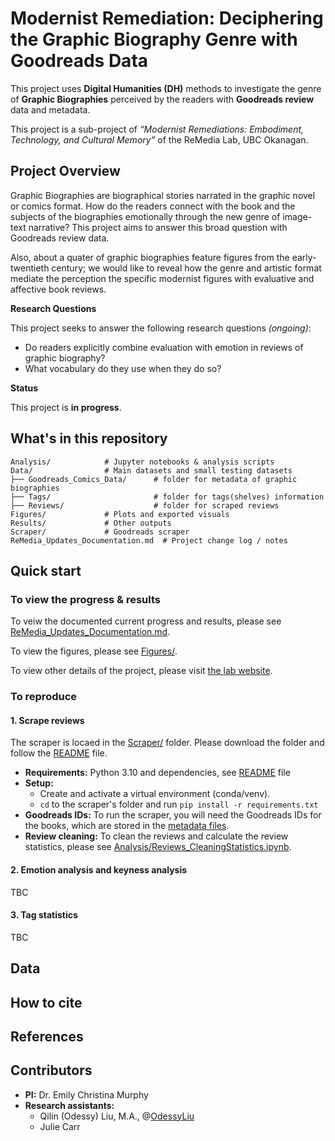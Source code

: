 # Modernist Remediation: Deciphering the Graphic Biography Genre with Goodreads Data
 
This project uses **Digital Humanities (DH)** methods to investigate the genre of **Graphic Biographies** perceived by the readers with **Goodreads review** data and metadata. 

This project is a sub-project of *“Modernist Remediations: Embodiment, Technology, and Cultural Memory”* of the ReMedia Lab, UBC Okanagan. 

## Project Overview

Graphic Biographies are biographical stories narrated in the graphic novel or comics format. How do the readers connect with the book and the subjects of the biographies emotionally through the new genre of image-text narrative? This project aims to answer this broad question with Goodreads review data. 

Also, about a quater of graphic biographies feature figures from the early-twentieth century; we would like to reveal how the genre and artistic format mediate the perception the specific modernist figures with evaluative and affective book reviews. 

**Research Questions**

This project seeks to answer the following research questions *(ongoing)*:

- Do readers explicitly combine evaluation with emotion in reviews of graphic biography?
- What vocabulary do they use when they do so?

**Status**

This project is **in progress**. 

## What's in this repository

```
Analysis/            # Jupyter notebooks & analysis scripts
Data/                # Main datasets and small testing datasets
├── Goodreads_Comics_Data/      # folder for metadata of graphic biographies
├── Tags/                       # folder for tags(shelves) information
├── Reviews/                    # folder for scraped reviews
Figures/             # Plots and exported visuals
Results/             # Other outputs
Scraper/             # Goodreads scraper
ReMedia_Updates_Documentation.md  # Project change log / notes
```

## Quick start

### To view the progress & results

To veiw the documented current progress and results, please see [ReMedia_Updates_Documentation.md](ReMedia_Updates_Documentation.md).

To view the figures, please see [Figures/](Figures).

To view other details of the project, please visit [the lab website](https://ecbmurphy.github.io/ReMedia_DigitalHumanities/).

### To reproduce

#### 1. Scrape reviews

The scraper is locaed in the [Scraper/](Scraper) folder. Please download the folder and follow the [README](Scraper/README.md) file. 

- **Requirements:** Python 3.10 and dependencies, see [README](Scraper/README.md) file
- **Setup:**
  - Create and activate a virtual environment (conda/venv).
  - `cd` to the scraper's folder and run `pip install -r requirements.txt`
- **Goodreads IDs:** To run the scraper, you will need the Goodreads IDs for the books, which are stored in the [metadata files](Data/Goodreads_Comics_Data/Data_Files).
- **Review cleaning:** To clean the reviews and calculate the review statistics, please see [Analysis/Reviews_CleaningStatistics.ipynb](Analysis/Reviews_CleaningStatistics.ipynb).

#### 2. Emotion analysis and keyness analysis

TBC

#### 3. Tag statistics

TBC

## Data

## How to cite

## References

## Contributors

- **PI:** Dr. Emily Christina Murphy
- **Research assistants:**
  - Qilin (Odessy) Liu, M.A., @[OdessyLiu](https://github.com/OdessyLiu)
  - Julie Carr